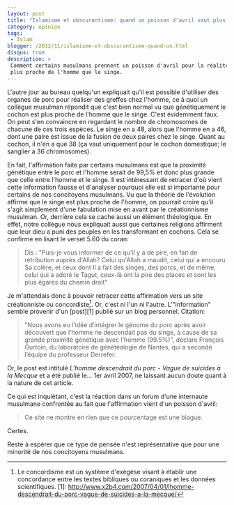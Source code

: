 ```yaml
---
layout: post
title: "Islamisme et obscurantisme: quand un poisson d'avril vaut plus que la science"
category: opinion
tags:
 - Islam
blogger: /2012/11/islamisme-et-obscurantisme-quand-un.html
disqus: true
description: >
 Comment certains musulmans prennent un poisson d'avril pour la réalité et affirment que génétiquement le cochon est
 plus proche de l'homme que le singe.
---
```


L'autre jour au bureau quelqu'un expliquait qu'il est possible d'utiliser des organes de porc pour réaliser des greffes chez l'homme,
ce à quoi un collègue musulman répondit que c'est bien normal vu que génétiquement le cochon est plus proche de l'homme que le singe.
C'est évidemment faux. On peut s'en convaincre en regardant le nombre de chromosomes de chacune de ces trois espèces. Le singe en a
48, alors que l'homme en a 46, dont une paire est issue de la fusion de deux paires chez le singe. Quant au cochon, il n'en a que 38
(ça vaut uniquement pour le cochon domestique; le sanglier a 36 chromosomes).

En fait, l'affirmation faite par certains musulmans est que la proximité génétique entre le porc et l'homme serait de 99,5% et donc
plus grande que celle entre l'homme et le singe. Il est intéressant de retracer d'où vient cette information fausse et d'analyser
pourquoi elle est si importante pour certains de nos concitoyens musulmans. Vu que la théorie de l'évolution affirme que le singe est
plus proche de l'homme, on pourrait croire qu'il s'agit simplement d'une fabulation mise en avant par le créationnisme musulman. Or,
derrière cela se cache aussi un élément théologique. En effet, notre collègue nous expliquait aussi que certaines religions affirment
que leur dieu a puni des peuples en les transformant en cochons. Cela se confirme en lisant le verset 5.60 du coran:

> Dis : "Puis-je vous informer de ce qu'il y a de pire, en fait de rétribution auprès d'Allah? Celui qu'Allah a maudit, celui qui a
encouru Sa colère, et ceux dont Il a fait des singes, des porcs, et de même, celui qui a adoré le Tagut, ceux-là ont la pire des
places et sont les plus égarés du chemin droit"

Je m'attendais donc à pouvoir retracer cette affirmation vers un site créationniste ou concordiste[^1]. Or, c'est ni l'un ni l'autre.
L'"information" semble provenir d'un [post][1] publié sur un blog personnel. Citation:

> "Nous avons eu l’idée d’intégrer le génome du porc après avoir découvert que l’homme ne descendait pas du singe, à cause de sa
grande proximité génétique avec l’homme (99.5%)", déclare François Gurtoin, du laboratoire de génétéalogie de Nantes, qui a secondé
l’équipe du professeur Derrefer.

Or, le post est intitulé *L’homme descendrait du porc - Vague de suicides à la Mecque* et a été publié le... 1er avril 2007, ne
laissant aucun doute quant à la nature de cet article.

Ce qui est inquiétant, c'est la réaction dans un forum d'une internaute musulmane confrontée au fait que l'affirmation vient d'un
poisson d'avril:

> Ce site ne montre en rien que ce pourcentage est une blague.

Certes.

Reste à espérer que ce type de pensée n'est représentative que pour une minorité de nos concitoyens musulmans.

[^1]: Le concordisme est un système d'exégèse visant à établir une concordance entre les textes bibliques ou coraniques et les données scientifiques.
[1]: http://www.x2b4.com/2007/04/01/lhomme-descendrait-du-porc-vague-de-suicides-a-la-mecque/
